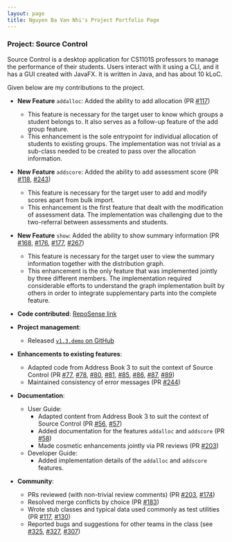 ```yaml
---
layout: page
title: Nguyen Ba Van Nhi's Project Portfolio Page
---
```


### Project: Source Control

Source Control is a desktop application for CS1101S professors to manage the performance of their students. Users interact with it using a CLI, and it has a GUI created with JavaFX. It is written in Java, and has about 10 kLoC.

Given below are my contributions to the project.

* **New Feature** `addalloc`: Added the ability to add allocation (PR [\#117](https://git.io/JPAgf))
    * This feature is necessary for the target user to know which groups a student belongs to. It also serves as a follow-up feature of the add group feature.
    * This enhancement is the sole entrypoint for individual allocation of students to existing groups. The implementation was not trivial as a sub-class needed to be created to pass over the allocation information.

* **New Feature** `addscore`: Added the ability to add assessment score (PR [\#118](https://git.io/JPAw5), [\#243](https://git.io/JPAKh))
    * This feature is necessary for the target user to add and modify scores apart from bulk import.
    * This enhancement is the first feature that dealt with the modification of assessment data. The implementation was challenging due to the two-referral between assessments and students.

* **New Feature** `show`: Added the ability to show summary information (PR [\#168](https://git.io/JPA6Y), [\#176](https://git.io/JPA6c), [\#177](https://git.io/JPA6l), [\#267](https://git.io/JPA6B))
    * This feature is necessary for the target user to view the summary information together with the distribution graph. 
    * This enhancement is the only feature that was implemented jointly by three different members. The implementation required considerable efforts to understand the graph implementation built by others in order to integrate supplementary parts into the complete feature.

* **Code contributed**: [RepoSense link](https://git.io/JPAzY)

* **Project management**:
    * Released [`v1.3.demo` on GitHub](https://git.io/Ji2HC)

* **Enhancements to existing features**:
    * Adapted code from Address Book 3 to suit the context of Source Control (PR [\#77](https://git.io/JPAa8), [\#78](https://git.io/JPAau), [\#80](https://git.io/JPAa2), [\#81](https://git.io/JPAaM), [\#85](https://git.io/JPAaH), [\#86](https://git.io/JPAad), [\#87](https://git.io/JPAaF), [\#89](https://git.io/JPAaA))
    * Maintained consistency of error messages (PR [\#244](https://git.io/JPAzp))

* **Documentation**:
    * User Guide:
        * Adapted content from Address Book 3 to suit the context of Source Control (PR [\#56](https://git.io/JPAgt), [\#57](https://git.io/JPAgm))
        * Added documentation for the features `addalloc` and `addscore` (PR [\#58](https://git.io/JPAgY))
        * Made cosmetic enhancements jointly via PR reviews (PR [\#203](https://git.io/JPAgO))
    * Developer Guide:
        * Added implementation details of the `addalloc` and `addscore` features.

* **Community**:
    * PRs reviewed (with non-trivial review comments) (PR [\#203](https://git.io/JPAgO), [\#174](https://git.io/JPAg2))
    * Resolved merge conflicts by choice (PR [\#183](https://git.io/JPAgE))
    * Wrote stub classes and typical data used commonly as test utilities (PR [\#117](https://git.io/JPAgf), [\#130](https://git.io/JPAgI))
    * Reported bugs and suggestions for other teams in the class (see [\#325](https://git.io/JPAgC), [\#327](https://git.io/JPAgn), [\#307](https://git.io/JPAgs))
